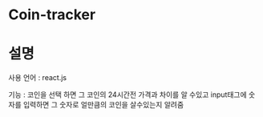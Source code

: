 # Coin-tracker

<h1>설명</h1>
<p>사용 언어 : react.js</p>
<p>기능 : 코인을 선택 하면 그 코인의 24시간전 가격과 차이를 알 수있고 input태그에 숫자를 입력하면 그 숫자로 얼만큼의 코인을 살수있는지 알려줌</p>
